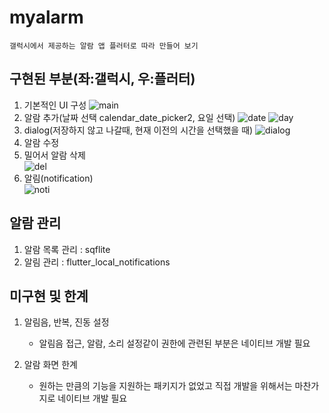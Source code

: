 # myalarm
    갤럭시에서 제공하는 알람 앱 플러터로 따라 만들어 보기

## 구현된 부분(좌:갤럭시, 우:플러터)
1. 기본적인 UI 구성
    ![main](readme/ios/01메인.png)
2. 알람 추가(날짜 선택 calendar_date_picker2, 요일 선택)
    ![date](readme/ios/02-1날짜.png)
    ![day](readme/ios/02-2요일.png)
3. dialog(저장하지 않고 나갈때, 현재 이전의 시간을 선택했을 때)
    ![dialog](readme/ios/저장안함.png)
4. 알람 수정
5. 밀어서 알람 삭제
   </br>
    ![del](readme/ios/삭제.png)</br>
6. 알림(notification)
   </br>
    ![noti](readme/ios/알림.png)</br>
   
## 알람 관리
1. 알람 목록 관리 : sqflite
2. 알림 관리 : flutter_local_notifications

## 미구현 및 한계 
1. 알림음, 반복, 진동 설정
   - 알림음 접근, 알람, 소리 설정같이 권한에 관련된 부분은 네이티브 개발 필요
  
2. 알람 화면 한계
   - 원하는 만큼의 기능을 지원하는 패키지가 없었고 직접 개발을 위해서는 마찬가지로 네이티브 개발 필요
   